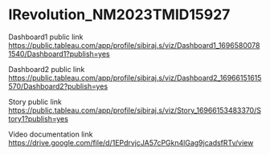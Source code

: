 # IRevolution_NM2023TMID15927

Dashboard1 public link
https://public.tableau.com/app/profile/sibiraj.s/viz/Dashboard1_16965800781540/Dashboard1?publish=yes

Dashboard2 public link
https://public.tableau.com/app/profile/sibiraj.s/viz/Dashboard2_16966151615570/Dashboard2?publish=yes

Story public link
https://public.tableau.com/app/profile/sibiraj.s/viz/Story_16966153483370/Story1?publish=yes

Video documentation link
https://drive.google.com/file/d/1EPdrvjcJA57cPGkn4lGag9jcadsfRTv/view
